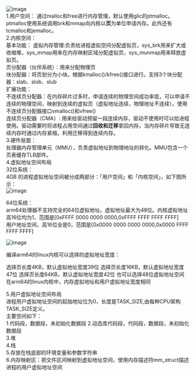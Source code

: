 ![image](https://user-images.githubusercontent.com/20179983/131761086-7611bf28-7913-408c-b37e-6ff10153a231.png)    
1.用户空间： 
通过malloc和free进行内存管理，默认使用glic的ptmalloc。ptmalloc使用系统调用brk和mmap向内核以**页**为单位申请内存。此外还有tcmalloc和jemalloc。  
2.内核空间：  
基本功能：
虚拟内存管理:负责给进程虚拟空间分配虚拟页，sys_brk用来扩大或收缩堆，sys_mmap用来在内存映射区域分配虚拟页，sys_munmap用来释放虚拟页。  
页分配器（伙伴系统）：用来分配物理页  
块分配器：将页划分为小块。根据kmalloc()/kfree()接口进行。支持3个块分配器：slab、slob、slub  
扩展功能：  
不连续页分配器：在内存碎片过多时，申请连续的物理空间成功率低，可以申请不连续的物理空间，映射到连续的虚拟页（虚拟地址连续，物理地址不连续）。使用不连续页分配器接口vmalloc()和vfree()  
连续页分配器（CMA）: 用来给驱动预留一段连续内存，驱动不使用时可以给进程使用。驱动需要时将进程占用空间通过**回收和迁移**拿回内存。当内存碎片导致无连续内存时通过内存紧缩，利用迁移得到连续内存。  
3.硬件层面：  
处理器内存管理单元（MMU），负责虚拟地址到物理地址的转化。MMU包含一个页表缓存TLB部件。  
4.虚拟地址空间布局  
32位系统：  
4GB 的进程虚拟地址空间被分成两部分：「用户空间」和「内核空间」，如下图所示：  
![image](https://user-images.githubusercontent.com/20179983/132113401-a0a06bc5-6d7d-46dc-91da-869a877d2d0b.png)

64位系统：  
arm64处理器不支持完全的64位虚拟地址。虚拟地址最大为48位。内核虚拟地址高16位均为1，范围是[0xFFFF 0000 0000 0000,0xFFFF FFFF FFFF FFFF]  
用户地址空间，高16位全是0，范围是[0x0000 0000 0000 0000,0x0000 FFFF FFFF FFFF]   

![image](https://user-images.githubusercontent.com/20179983/132113042-83d52fcd-f2e9-4bd5-b8d5-9109431cddaa.png)

编译arm64的linux内核可以选择的虚拟地址宽度：  

  选择页长度4KB，默认虚拟地址宽度39位
  选择页长度16KB，默认虚拟地址宽度47位
  选择页长度64KB，默认虚拟地址宽度42位
  也可以选择48位虚拟地址空间  
在arm64的linux内核中，内存虚拟地址和用户虚拟地址宽度相同  

5.用户虚拟地址空间布局  
进程用户虚拟地址空间的起始地址位为0，长度是TASK_SIZE,由每种CPU架构TASK_SIZE定义。    
主要空间如下：  
1.代码段，数据段，未初始化数据段
2.动态库代码段，代码段，数据段，未初始化数据段  
3.堆  
4.栈  
5.存放在栈底部的环境变量和参数字符串  
6.内存映射区：把文件区间映射到虚拟地址空间，使用内存描述符mm_struct描述进程的用户虚拟地址空间  





